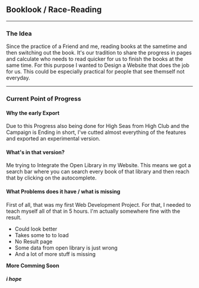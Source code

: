 ## Booklook / Race-Reading

***

### The Idea

Since the practice of a Friend and me, reading books at the sametime and then switching out the book. It's our tradition to share the progress in pages and calculate who needs to read quicker for us to finish the books at the same time. For this purpose I wanted to Design a Website that does the job for us. This could be especially practical for people that see themself not everyday.

***

### Current Point of Progress

#### Why the early Export
Due to this Progress also being done for High Seas from High Club and the Campaign is Ending in short, I've cutted almost everything of the features and exported an experimental version.
#### What's in that version?
Me trying to Integrate the Open Library in my Website. This means we got a search bar where you can search every book of that library and then reach that by clicking on the autocomplete.
#### What Problems does it have / what is missing
First of all, that was my first Web Development Project. For that, I needed to teach myself all of that in 5 hours. I'm actually somewhere fine with the result.
* Could look better
* Takes some to to load
* No Result page
* Some data from open library is just wrong
* And a lot of more stuff is missing

**More Comming Soon**
##### i hope

